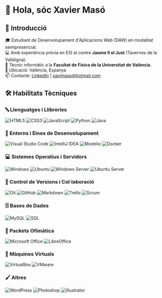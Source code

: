 # 👋 Hola, sóc Xavier Masó

## 💼 Introducció
🎓 Estudiant de Desenvolupament d'Aplicacions Web (DAW) en modalitat semipresencial.  
💻 Amb experiència prèvia en ESI al centre **Jaume II el Just** (Tavernes de la Valldigna).  
🔧 Tècnic informàtic a la **Facultat de Física de la Universitat de València**.  
📍 Ubicació: València, Espanya  
📫 Contacte: [LinkedIn](https://www.linkedin.com/in/xavier-mas%C3%B3-ferrando-195a3b63/) | [xavimaso@hotmail.com](mailto:xavimaso@hotmail.com)

## 🛠️ Habilitats Tècniques

### 🔤 Llenguatges i Llibreries
![HTML5](https://img.shields.io/badge/-HTML5-E34F26?style=flat&logo=html5&logoColor=white)
![CSS3](https://img.shields.io/badge/-CSS3-1572B6?style=flat&logo=css3)
![JavaScript](https://img.shields.io/badge/-JavaScript-F7DF1E?style=flat&logo=javascript&logoColor=black)
![Python](https://img.shields.io/badge/-Python-3776AB?style=flat&logo=python&logoColor=white)
![Java](https://img.shields.io/badge/-Java-007396?style=flat&logo=java)

### 🧰 Entorns i Eines de Desenvolupament
![Visual Studio Code](https://img.shields.io/badge/-Visual%20Studio%20Code-007ACC?style=flat&logo=visual-studio-code)
![IntelliJ IDEA](https://img.shields.io/badge/-IntelliJ%20IDEA-000000?style=flat&logo=intellij-idea)
![Modelio](https://img.shields.io/badge/-Modelio-ED1B24?style=flat&logo=model)
![Docker](https://img.shields.io/badge/-Docker-2496ED?style=flat&logo=docker)

### 💻 Sistemes Operatius i Servidors
![Windows](https://img.shields.io/badge/-Windows-0078D6?style=flat&logo=windows&logoColor=white)
![Ubuntu](https://img.shields.io/badge/-Ubuntu-E95420?style=flat&logo=ubuntu)
![Windows Server](https://img.shields.io/badge/-Windows%20Server-003366?style=flat&logo=windows&logoColor=white)
![Ubuntu Server](https://img.shields.io/badge/-Ubuntu%20Server-E95420?style=flat&logo=ubuntu)

### 🔄 Control de Versions i Col·laboració
![Git](https://img.shields.io/badge/-Git-F05032?style=flat&logo=git&logoColor=white)
![GitHub](https://img.shields.io/badge/-GitHub-181717?style=flat&logo=github)
![Markdown](https://img.shields.io/badge/-Markdown-000000?style=flat&logo=markdown)
![Trello](https://img.shields.io/badge/-Trello-0052CC?style=flat&logo=trello)
![Scrum](https://img.shields.io/badge/-Scrum-6DB33F?style=flat&logo=agile)

### 🗄️ Bases de Dades
![MySQL](https://img.shields.io/badge/-MySQL-4479A1?style=flat&logo=mysql&logoColor=white)
![SQL](https://img.shields.io/badge/-SQL-003B57?style=flat&logo=postgresql&logoColor=white)

### 📝 Packets Ofimàtica
![Microsoft Office](https://img.shields.io/badge/-Office-D83B01?style=flat&logo=microsoft-office)
![LibreOffice](https://img.shields.io/badge/-LibreOffice-18A303?style=flat&logo=libreoffice)

### 🧊 Màquines Virtuals
![VirtualBox](https://img.shields.io/badge/-VirtualBox-183A61?style=flat&logo=virtualbox)
![VMware](https://img.shields.io/badge/-VMware-607078?style=flat&logo=vmware)

###  🖌️  Altres
![WordPress](https://img.shields.io/badge/-WordPress-21759B?style=flat&logo=wordpress)
![Photoshop](https://img.shields.io/badge/-Photoshop-31A8FF?style=flat&logo=adobe-photoshop)
![Illustrator](https://img.shields.io/badge/-Illustrator-FF9A00?style=flat&logo=adobe-illustrator)
